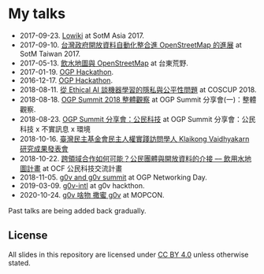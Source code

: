 
# My talks

* 2017-09-23. [Lowiki](2017-09-23-sotm_asia-localwiki) at SotM Asia 2017.
* 2017-09-10. [台灣政府開放資料自動化整合進 OpenStreetMap 的進展](https://pm5.github.io/talks/2017-09-10-sotm-taiwan) at SotM Taiwan 2017.
* 2017-05-13. [飲水地圖與 OpenStreetMap](https://pm5.github.io/talks/2017-05-13-watermap-osm) at 台東荒野.
* 2017-01-19. [OGP Hackathon](https://pm5.github.io/talks/2017-01-19-OGP-hackathon).
* 2016-12-17. [OGP Hackathon](https://pm5.github.io/talks/2016-12-17-OGP-hackathon).
* 2018-08-11. [從 Ethical AI 談機器學習的隱私與公平性問題](https://pm5.github.io/talks/2018-08-05-coscup-ai-ethics) at COSCUP 2018.
* 2018-08-18. [OGP Summit 2018 整體觀察](https://pm5.github.io/talks/2018-08-18-ogp-summit) at OGP Summit 分享會(一)：整體觀察.
* 2018-08-23. [OGP Summit 分享會：公民科技](https://pm5.github.io/talks/2018-08-23-ogp-summit/) at OGP Summit 分享會：公民科技 x 不實訊息 x 環境
* 2018-10-16. [臺灣民主基金會民主人權實踐訪問學人 Klaikong Vaidhyakarn 研究成果發表會](https://pm5.github.io/talks/2018-10-16-tfd-klaikong)
* 2018-10-22. [跨領域合作如何可能？公民團體與開放資料的介接 –– 飲用水地圖計畫](https://pm5.github.io/talks/2018-10-22-ocf-ngo-open-data/) at OCF 公民科技交流計畫
* 2018-11-05. [g0v and g0v summit](https://pm5.github.io/talks/2018-11-05-korea-ogp-g0v-summit/) at OGP Networking Day.
* 2019-03-09. [g0v-intl](https://pm5.github.io/talks/2019-03-09-g0v-intl/) at g0v hackthon.
* 2020-10-24. [g0v 啥物 撒蜜 g0v](https://pm5.github.io/talks/2020-10-mopcon-g0v-summit/) at MOPCON.

Past talks are being added back gradually.

## License

All slides in this repository are licensed under [CC BY 4.0](https://creativecommons.org/licenses/by/4.0/) unless otherwise stated.
